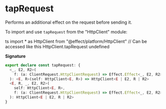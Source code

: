 # tapRequest

Performs an additional effect on the request before sending it.

To import and use `tapRequest` from the "HttpClient" module:

ts
import \* as HttpClient from "@effect/platform/HttpClient"
// Can be accessed like this
HttpClient.tapRequest
undefined

**Signature**

```ts
export declare const tapRequest: {
  <_, E2, R2>(
    f: (a: ClientRequest.HttpClientRequest) => Effect.Effect<_, E2, R2>
  ): <E, R>(self: HttpClient<E, R>) => HttpClient<E | E2, R | R2>
  <E, R, _, E2, R2>(
    self: HttpClient<E, R>,
    f: (a: ClientRequest.HttpClientRequest) => Effect.Effect<_, E2, R2>
  ): HttpClient<E | E2, R | R2>
}
```
